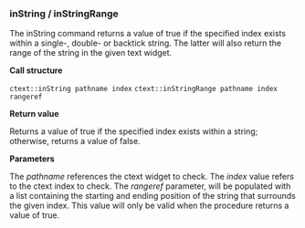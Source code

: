 ### inString / inStringRange

The inString command returns a value of true if the specified index exists within a single-, double- or backtick string. The latter will also return the range of the string in the given text widget.

**Call structure**

`ctext::inString pathname index`
`ctext::inStringRange pathname index rangeref`

**Return value**

Returns a value of true if the specified index exists within a string; otherwise, returns a value of false.

**Parameters**

The _pathname_ references the ctext widget to check.  The _index_ value refers to the ctext index to check.  The _rangeref_ parameter, will be populated with a list containing the starting and ending position of the string that surrounds the given index.  This value will only be valid when the procedure returns a value of true.